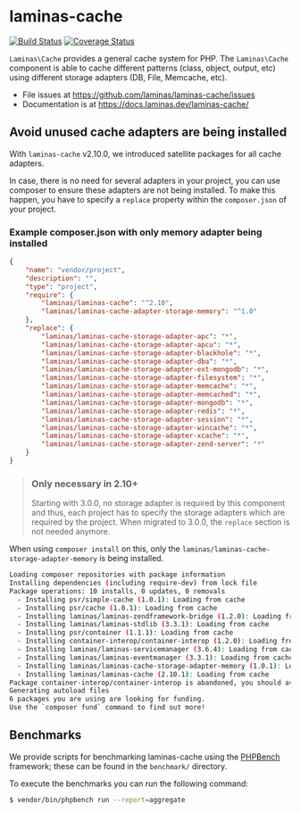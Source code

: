 # laminas-cache

[![Build Status](https://github.com/laminas/laminas-cache/actions/workflows/continous-integration.yml/badge.svg)](https://github.com/laminas/laminas-cache/actions/workflows/continous-integration.yml)
[![Coverage Status](https://coveralls.io/repos/github/laminas/laminas-cache/badge.svg)](https://coveralls.io/github/laminas/laminas-cache)

`Laminas\Cache` provides a general cache system for PHP. The `Laminas\Cache` component
is able to cache different patterns (class, object, output, etc) using different
storage adapters (DB, File, Memcache, etc).


- File issues at https://github.com/laminas/laminas-cache/issues
- Documentation is at https://docs.laminas.dev/laminas-cache/

## Avoid unused cache adapters are being installed
With `laminas-cache` v2.10.0, we introduced satellite packages for all cache adapters.

In case, there is no need for several adapters in your project, you can use composer to ensure these adapters are not being installed. To make this happen, you have to specify a `replace` property within the `composer.json` of your project.

### Example composer.json with only memory adapter being installed
```json
{
    "name": "vendor/project",
    "description": "",
    "type": "project",
    "require": {
        "laminas/laminas-cache": "^2.10",
        "laminas/laminas-cache-adapter-storage-memory": "^1.0"
    },
    "replace": {
        "laminas/laminas-cache-storage-adapter-apc": "*",
        "laminas/laminas-cache-storage-adapter-apcu": "*",
        "laminas/laminas-cache-storage-adapter-blackhole": "*",
        "laminas/laminas-cache-storage-adapter-dba": "*",
        "laminas/laminas-cache-storage-adapter-ext-mongodb": "*",
        "laminas/laminas-cache-storage-adapter-filesystem": "*",
        "laminas/laminas-cache-storage-adapter-memcache": "*",
        "laminas/laminas-cache-storage-adapter-memcached": "*",
        "laminas/laminas-cache-storage-adapter-mongodb": "*",
        "laminas/laminas-cache-storage-adapter-redis": "*",
        "laminas/laminas-cache-storage-adapter-session": "*",
        "laminas/laminas-cache-storage-adapter-wincache": "*",
        "laminas/laminas-cache-storage-adapter-xcache": "*",
        "laminas/laminas-cache-storage-adapter-zend-server": "*"
    }
}
```

> ### Only necessary in 2.10+
> Starting with 3.0.0, no storage adapter is required by this component and thus, each project has to specify the storage adapters which are required by the project.
> When migrated to 3.0.0, the `replace` section is not needed anymore.

When using `composer install` on this, only the `laminas/laminas-cache-storage-adapter-memory` is being installed.

```bash
Loading composer repositories with package information
Installing dependencies (including require-dev) from lock file
Package operations: 10 installs, 0 updates, 0 removals
  - Installing psr/simple-cache (1.0.1): Loading from cache
  - Installing psr/cache (1.0.1): Loading from cache
  - Installing laminas/laminas-zendframework-bridge (1.2.0): Loading from cache
  - Installing laminas/laminas-stdlib (3.3.1): Loading from cache
  - Installing psr/container (1.1.1): Loading from cache
  - Installing container-interop/container-interop (1.2.0): Loading from cache
  - Installing laminas/laminas-servicemanager (3.6.4): Loading from cache
  - Installing laminas/laminas-eventmanager (3.3.1): Loading from cache
  - Installing laminas/laminas-cache-storage-adapter-memory (1.0.1): Loading from cache
  - Installing laminas/laminas-cache (2.10.1): Loading from cache
Package container-interop/container-interop is abandoned, you should avoid using it. Use psr/container instead.
Generating autoload files
6 packages you are using are looking for funding.
Use the `composer fund` command to find out more!
```

## Benchmarks

We provide scripts for benchmarking laminas-cache using the
[PHPBench](https://github.com/phpbench/phpbench) framework; these can be
found in the `benchmark/` directory.

To execute the benchmarks you can run the following command:

```bash
$ vendor/bin/phpbench run --report=aggregate
```
